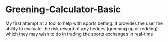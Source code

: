 # Greening-Calculator-Basic
My first attempt at a tool to help with sports betting. It provides the user the ability to evaluate the risk reward of any hedges (greening up or redding) which they may wish to do in trading the sports exchanges in real-time
